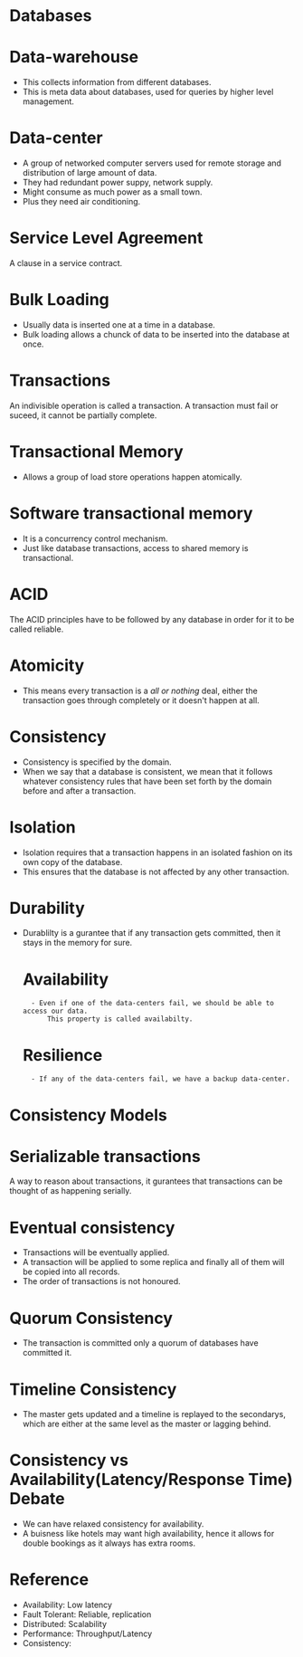 Databases
=========
# Data-warehouse
- This collects information from different databases.
- This is meta data about databases, used for queries by
higher level management.

# Data-center
- A group of networked computer servers used for remote storage and
distribution of large amount of data.
- They had redundant power suppy, network supply.
- Might consume as much power as a small town.
- Plus they need air conditioning.

Service Level Agreement
=======================
A clause in a service contract.

Bulk Loading
============
- Usually data is inserted one at a time in a database.
- Bulk loading allows a chunck of data to be inserted into the
    database at once.

Transactions
============
An indivisible operation is called a transaction. A transaction must fail or
suceed, it cannot be partially complete.

# Transactional Memory
- Allows a group of load store operations happen atomically.

# Software transactional memory
- It is a concurrency control mechanism.
- Just like database transactions, access to shared memory is transactional.

ACID
====
The ACID principles have to be followed by any database in order for it to be called
reliable.

# Atomicity
- This means every transaction is a *all or nothing* deal, either the transaction
    goes through completely or it doesn't happen at all.

# Consistency
- Consistency is specified by the domain.
- When we say that a database is consistent, we mean that it follows whatever
    consistency rules that have been set forth by the domain before and after
    a transaction.

# Isolation
- Isolation requires that a transaction happens in an isolated fashion on its own
    copy of the database.
- This ensures that the database is not affected by any other transaction.

# Durability
- Durablilty is a gurantee that if any transaction gets committed, then it stays
    in the memory for sure.

    # Availability
        - Even if one of the data-centers fail, we should be able to access our data.
            This property is called availabilty.

    # Resilience
        - If any of the data-centers fail, we have a backup data-center.

Consistency Models
====================
# Serializable transactions
A way to reason about transactions, it gurantees that transactions can be thought
of as happening serially.

# Eventual consistency
- Transactions will be eventually applied.
- A transaction will be applied to some replica and finally all of them will be
    copied into all records.
- The order of transactions is not honoured.

# Quorum Consistency
- The transaction is committed only a quorum of databases have committed it.

# Timeline Consistency
- The master gets updated and a timeline is replayed to the secondarys, which
    are either at the same level as the master or lagging behind.

Consistency vs Availability(Latency/Response Time) Debate
==================================
- We can have relaxed consistency for availability.
- A buisness like hotels may want high availability, hence it allows for double
    bookings as it always has extra rooms.

Reference
=========
- Availability: Low latency
- Fault Tolerant: Reliable, replication
- Distributed: Scalability
- Performance: Throughput/Latency
- Consistency:

